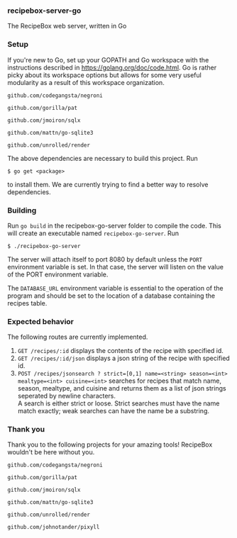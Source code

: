 ### recipebox-server-go

The RecipeBox web server, written in Go

### Setup

If you're new to Go, set up your GOPATH and Go workspace with
the instructions described in https://golang.org/doc/code.html.  Go
is rather picky about its workspace options but allows for some
very useful modularity as a result of this workspace organization.

`github.com/codegangsta/negroni`

`github.com/gorilla/pat`

`github.com/jmoiron/sqlx`

`github.com/mattn/go-sqlite3`

`github.com/unrolled/render`

The above dependencies are necessary to build this project.  Run 

    $ go get <package>

to install them.  We are currently trying to find a better way to resolve
dependencies.

### Building

Run `go build` in the recipebox-go-server folder to compile the code.
This will create an executable named `recipebox-go-server`.  Run

    $ ./recipebox-go-server

The server will attach itself to port 8080 by default unless
the `PORT` environment variable is set.  In that case, the server
will listen on the value of the PORT environment variable.

The `DATABASE_URL` environment variable is essential to the
operation of the program and should be set to the location
of a database containing the recipes table.

### Expected behavior

The following routes are currently implemented.

1. `GET /recipes/:id` displays the contents of the recipe with specified id.
2. `GET /recipes/:id/json` displays a json string of the recipe with specified id.
3. `POST /recipes/jsonsearch ? strict=[0,1] name=<string> season=<int> mealtype=<int> cuisine=<int>`
searches for recipes that match name, season, mealtype, and
cuisine and returns them as a list of json strings seperated by newline characters.  
A search is either strict or loose.  Strict searches must 
have the name match exactly; weak searches can have the name be a substring.

### Thank you

Thank you to the following projects for your amazing tools! RecipeBox
wouldn't be here without you.

`github.com/codegangsta/negroni`

`github.com/gorilla/pat`

`github.com/jmoiron/sqlx`

`github.com/mattn/go-sqlite3`

`github.com/unrolled/render`

`github.com/johnotander/pixyll`